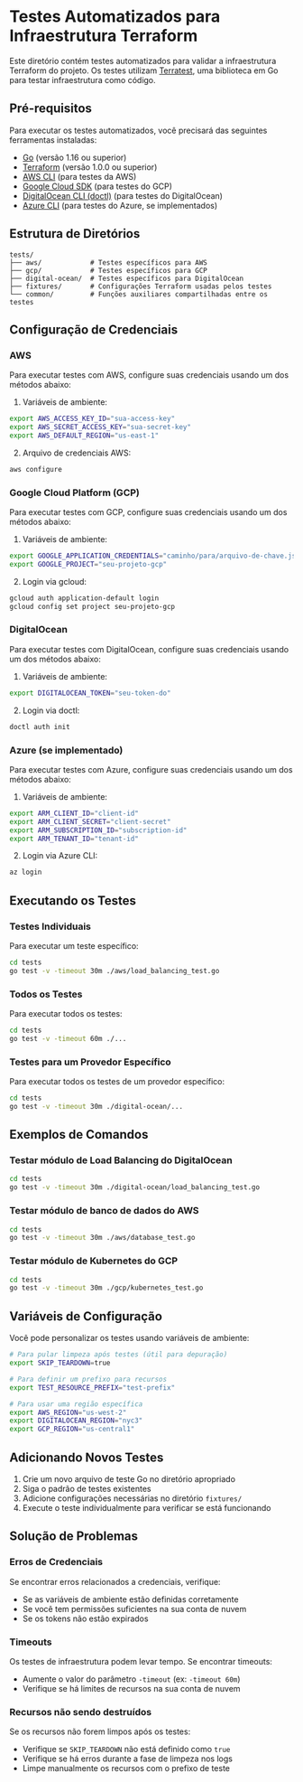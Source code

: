 # Testes Automatizados para Infraestrutura Terraform

Este diretório contém testes automatizados para validar a infraestrutura Terraform do projeto. Os testes utilizam [Terratest](https://terratest.gruntwork.io/), uma biblioteca em Go para testar infraestrutura como código.

## Pré-requisitos

Para executar os testes automatizados, você precisará das seguintes ferramentas instaladas:

- [Go](https://golang.org/doc/install) (versão 1.16 ou superior)
- [Terraform](https://learn.hashicorp.com/tutorials/terraform/install-cli) (versão 1.0.0 ou superior)
- [AWS CLI](https://docs.aws.amazon.com/cli/latest/userguide/install-cliv2.html) (para testes da AWS)
- [Google Cloud SDK](https://cloud.google.com/sdk/docs/install) (para testes do GCP)
- [DigitalOcean CLI (doctl)](https://docs.digitalocean.com/reference/doctl/how-to/install/) (para testes do DigitalOcean)
- [Azure CLI](https://docs.microsoft.com/en-us/cli/azure/install-azure-cli) (para testes do Azure, se implementados)

## Estrutura de Diretórios

```
tests/
├── aws/            # Testes específicos para AWS
├── gcp/            # Testes específicos para GCP
├── digital-ocean/  # Testes específicos para DigitalOcean
├── fixtures/       # Configurações Terraform usadas pelos testes
└── common/         # Funções auxiliares compartilhadas entre os testes
```

## Configuração de Credenciais

### AWS

Para executar testes com AWS, configure suas credenciais usando um dos métodos abaixo:

1. Variáveis de ambiente:
```bash
export AWS_ACCESS_KEY_ID="sua-access-key"
export AWS_SECRET_ACCESS_KEY="sua-secret-key"
export AWS_DEFAULT_REGION="us-east-1"
```

2. Arquivo de credenciais AWS:
```bash
aws configure
```

### Google Cloud Platform (GCP)

Para executar testes com GCP, configure suas credenciais usando um dos métodos abaixo:

1. Variáveis de ambiente:
```bash
export GOOGLE_APPLICATION_CREDENTIALS="caminho/para/arquivo-de-chave.json"
export GOOGLE_PROJECT="seu-projeto-gcp"
```

2. Login via gcloud:
```bash
gcloud auth application-default login
gcloud config set project seu-projeto-gcp
```

### DigitalOcean

Para executar testes com DigitalOcean, configure suas credenciais usando um dos métodos abaixo:

1. Variáveis de ambiente:
```bash
export DIGITALOCEAN_TOKEN="seu-token-do"
```

2. Login via doctl:
```bash
doctl auth init
```

### Azure (se implementado)

Para executar testes com Azure, configure suas credenciais usando um dos métodos abaixo:

1. Variáveis de ambiente:
```bash
export ARM_CLIENT_ID="client-id"
export ARM_CLIENT_SECRET="client-secret"
export ARM_SUBSCRIPTION_ID="subscription-id"
export ARM_TENANT_ID="tenant-id"
```

2. Login via Azure CLI:
```bash
az login
```

## Executando os Testes

### Testes Individuais

Para executar um teste específico:

```bash
cd tests
go test -v -timeout 30m ./aws/load_balancing_test.go
```

### Todos os Testes

Para executar todos os testes:

```bash
cd tests
go test -v -timeout 60m ./...
```

### Testes para um Provedor Específico

Para executar todos os testes de um provedor específico:

```bash
cd tests
go test -v -timeout 30m ./digital-ocean/...
```

## Exemplos de Comandos

### Testar módulo de Load Balancing do DigitalOcean

```bash
cd tests
go test -v -timeout 30m ./digital-ocean/load_balancing_test.go
```

### Testar módulo de banco de dados do AWS

```bash
cd tests
go test -v -timeout 30m ./aws/database_test.go
```

### Testar módulo de Kubernetes do GCP

```bash
cd tests
go test -v -timeout 30m ./gcp/kubernetes_test.go
```

## Variáveis de Configuração

Você pode personalizar os testes usando variáveis de ambiente:

```bash
# Para pular limpeza após testes (útil para depuração)
export SKIP_TEARDOWN=true

# Para definir um prefixo para recursos
export TEST_RESOURCE_PREFIX="test-prefix"

# Para usar uma região específica
export AWS_REGION="us-west-2"
export DIGITALOCEAN_REGION="nyc3"
export GCP_REGION="us-central1"
```

## Adicionando Novos Testes

1. Crie um novo arquivo de teste Go no diretório apropriado
2. Siga o padrão de testes existentes
3. Adicione configurações necessárias no diretório `fixtures/`
4. Execute o teste individualmente para verificar se está funcionando

## Solução de Problemas

### Erros de Credenciais

Se encontrar erros relacionados a credenciais, verifique:
- Se as variáveis de ambiente estão definidas corretamente
- Se você tem permissões suficientes na sua conta de nuvem
- Se os tokens não estão expirados

### Timeouts

Os testes de infraestrutura podem levar tempo. Se encontrar timeouts:
- Aumente o valor do parâmetro `-timeout` (ex: `-timeout 60m`)
- Verifique se há limites de recursos na sua conta de nuvem

### Recursos não sendo destruídos

Se os recursos não forem limpos após os testes:
- Verifique se `SKIP_TEARDOWN` não está definido como `true`
- Verifique se há erros durante a fase de limpeza nos logs
- Limpe manualmente os recursos com o prefixo de teste

